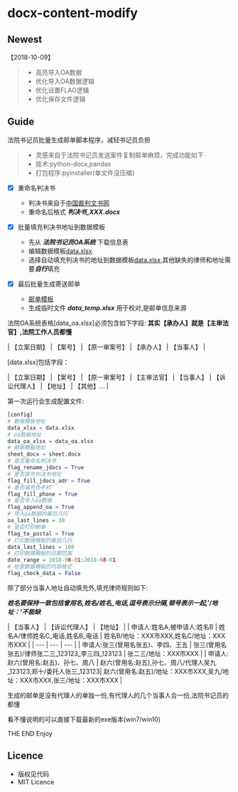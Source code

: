 
# docx-content-modify

## Newest

【2018-10-09】

> * 高亮导入OA数据
> * 优化导入OA数据逻辑
> * 优化设置FLAG逻辑
> * 优化保存文件逻辑

## Guide

法院书记员批量生成邮单脚本程序，减轻书记员负担

> * 灵感来自于法院书记员发送案件复制邮单麻烦，完成功能如下
> * 技术:python-docx,pandas
> * 打包程序:pyinstaller(单文件没压缩)

- [x] 重命名判决书
	- 判决书来自于[中国裁判文书网](http://wenshu.court.gov.cn/)
	- 重命名后格式 ***判决书_XXX.docx***

- [x] 批量填充判决书地址到数据模板
	- 先从 ***法院书记员OA系统*** 下载信息表
	- 编辑数据模板[data.xlsx](./demo_docs/data.xlsx)
 	- 选择自动填充判决书的地址到数据模板[data.xlsx](./demo_docs/data.xlsx),其他缺失的律师和地址需要***自行***填充

- [x] 最后批量生成寄送邮单
	- [邮单模板](./demo_docs/sheet.docx)
	- 生成临时文件 ***data_temp.xlsx*** 用于校对,是邮单信息来源 

法院OA系统表格[data_oa.xlsx]必须包含如下字段:
**其实【承办人】就是【主审法官】,法院工作人员都懂**

| 【立案日期】 | 【案号】 | 【原一审案号】 | 【承办人】 | 【当事人】 |


[data.xlsx]包括字段：

| 【立案日期】 | 【案号】 | 【原一审案号】 | 【主审法官】 | 【当事人】 | 【诉讼代理人】 | 【地址】 | 【其他】... |


第一次运行会生成配置文件:

```python
[config]
# 数据模板地址
data_xlsx = data.xlsx
# oa数据地址
data_oa_xlsx = data_oa.xlsx
# 邮单模板地址
sheet_docx = sheet.docx
# 是否重命名判决书
flag_rename_jdocs = True
# 是否填充判决书地址
flag_fill_jdocs_adr = True
# 是否填充伪手机
flag_fill_phone = True
# 是否导入oa数据
flag_append_oa = True
# 导入oa数据的最后几行
oa_last_lines = 30
# 是否打印邮单
flag_to_postal = True
# 打印数据模板的最后几行
data_last_lines = 100
# 打印数据模板的日期范围
date_range = 2018-06-01:2018-08-01
# 检查数据模板的内容格式
flag_check_data = False
```
除了部分当事人地址自动填充外,填充律师规则如下:

***姓名要保持一致包括曾用名,姓名/姓名_电话,逗号表示分隔,顿号表示一起,'/地址：'不能缺***

| 【当事人】 | 【诉讼代理人】 | 【地址】 |
| 申请人:姓名A,被申请人:姓名B | 姓名A/律师姓名C_电话,姓名B_电话 | 姓名B/地址：XXX市XXX,姓名C/地址：XXX市XXX |
| --- | --- | --- |
| 申请人:张三(曾用名张五)、李四、王五 | 张三(曾用名张五)/律师张二三_123123_李三四_123123 | 张二三/地址：XXX市XXX |
| 申请人:赵六(曾用名:赵五)、孙七、周八 | 赵六(曾用名:赵五),孙七、周八/代理人吴九_123123,郑十/委托人张三_123123| 赵六(曾用名:赵五)/地址：XXX市XXX,吴九/地址：XXX市XXX,张三/地址：XXX市XXX |

生成的邮单是没有代理人的单独一份,有代理人的几个当事人合一份,法院书记员的都懂

看不懂说明的可以直接下载最新的exe版本(win7/win10)

THE END
Enjoy

## Licence

- 版权见代码
- MIT Licence
